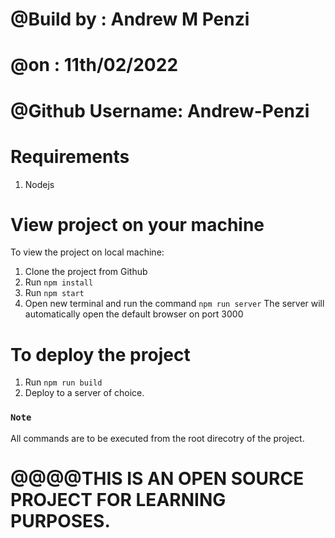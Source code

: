 # @Build by : Andrew M Penzi
# @on : 11th/02/2022
# @Github Username: Andrew-Penzi



# Requirements
1. Nodejs 

# View project on your machine
To view the project on local machine:
1. Clone the project from Github
2. Run `npm install`
3. Run `npm start`
4. Open new terminal and run the command `npm run server`
The server will automatically open the default browser on port 3000

# To deploy the project
1. Run `npm run build`
2. Deploy to a server of choice. 


### `Note`
All commands are to be executed from the root direcotry of the project.


# @@@@THIS IS AN OPEN SOURCE PROJECT FOR LEARNING PURPOSES.